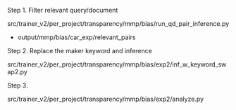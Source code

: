 



Step 1. Filter relevant query/document

src/trainer_v2/per_project/transparency/mmp/bias/run_qd_pair_inference.py

* output/mmp/bias/car_exp/relevant_pairs

Step 2. Replace the maker keyword and inference

src/trainer_v2/per_project/transparency/mmp/bias/exp2/inf_w_keyword_swap2.py

Step 3. 

src/trainer_v2/per_project/transparency/mmp/bias/exp2/analyze.py